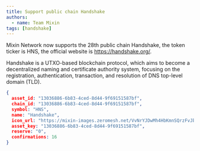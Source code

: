 ```yaml
---
title: Support public chain Handshake
authors:  
  - name: Team Mixin
tags: [handshake]
---
```


Mixin Network now supports the 28th public chain Handshake, the token ticker is HNS, the official website is <https://handshake.org/>.

Handshake is a UTXO-based blockchain protocol, which aims to become a decentralized naming and certificate authority system, focusing on the registration, authentication, transaction, and resolution of DNS top-level domain (TLD).

```json
{
  asset_id: "13036886-6b83-4ced-8d44-9f69151587bf",
  chain_id: "13036886-6b83-4ced-8d44-9f69151587bf",
  symbol: "HNS",
  name: "Handshake",
  icon_url: "https://mixin-images.zeromesh.net/VvNrYJDwMh4HbKmnSQrzFvJbNd3pRtP1N- 4cXFi09BluI2BMUAmxHsoXXXRO7y4q9cqs5qAXz-XondTANQgklzKu=s128",
  asset_key: "13036886-6b83-4ced-8d44-9f69151587bf",
  reserve: "0",
  confirmations: 16
}
```
